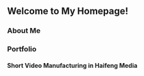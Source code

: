 ## Welcome to My Homepage!

### About Me

### Portfolio
#### Short Video Manufacturing in Haifeng Media

